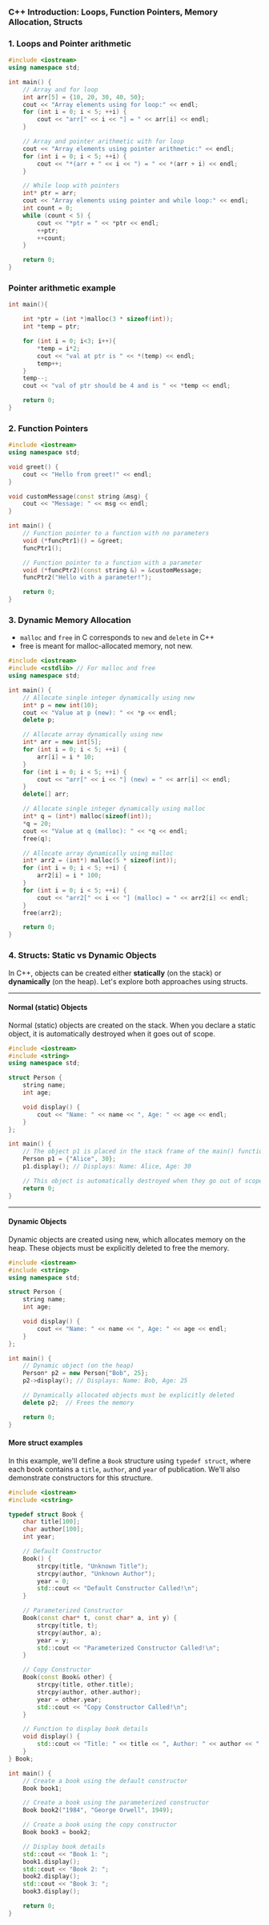 ### C++ Introduction: Loops, Function Pointers, Memory Allocation, Structs


### 1. Loops and Pointer arithmetic

```cpp
#include <iostream>
using namespace std;

int main() {
    // Array and for loop
    int arr[5] = {10, 20, 30, 40, 50};
    cout << "Array elements using for loop:" << endl;
    for (int i = 0; i < 5; ++i) {
        cout << "arr[" << i << "] = " << arr[i] << endl;
    }

    // Array and pointer arithmetic with for loop
    cout << "Array elements using pointer arithmetic:" << endl;
    for (int i = 0; i < 5; ++i) {
        cout << "*(arr + " << i << ") = " << *(arr + i) << endl;
    }

    // While loop with pointers
    int* ptr = arr;
    cout << "Array elements using pointer and while loop:" << endl;
    int count = 0;
    while (count < 5) {
        cout << "*ptr = " << *ptr << endl;
        ++ptr;
        ++count;
    }

    return 0;
}
```
### Pointer arithmetic example

```c
int main(){

    int *ptr = (int *)malloc(3 * sizeof(int));
    int *temp = ptr;

    for (int i = 0; i<3; i++){
        *temp = i*2;
        cout << "val at ptr is " << *(temp) << endl;
        temp++;
    }
    temp--;
    cout << "val of ptr should be 4 and is " << *temp << endl;

    return 0;
}
```

### 2. Function Pointers

```cpp
#include <iostream>
using namespace std;

void greet() {
    cout << "Hello from greet!" << endl;
}

void customMessage(const string &msg) {
    cout << "Message: " << msg << endl;
}

int main() {
    // Function pointer to a function with no parameters
    void (*funcPtr1)() = &greet;
    funcPtr1();

    // Function pointer to a function with a parameter
    void (*funcPtr2)(const string &) = &customMessage;
    funcPtr2("Hello with a parameter!");

    return 0;
}

```



### 3. Dynamic Memory Allocation

- ```malloc``` and ```free``` in C corresponds to ```new``` and ```delete``` in C++
- free is meant for malloc-allocated memory, not new.

```cpp
#include <iostream>
#include <cstdlib> // For malloc and free
using namespace std;

int main() {
    // Allocate single integer dynamically using new
    int* p = new int(10);
    cout << "Value at p (new): " << *p << endl;
    delete p;

    // Allocate array dynamically using new
    int* arr = new int[5];
    for (int i = 0; i < 5; ++i) {
        arr[i] = i * 10;
    }
    for (int i = 0; i < 5; ++i) {
        cout << "arr[" << i << "] (new) = " << arr[i] << endl;
    }
    delete[] arr;

    // Allocate single integer dynamically using malloc
    int* q = (int*) malloc(sizeof(int));
    *q = 20;
    cout << "Value at q (malloc): " << *q << endl;
    free(q);

    // Allocate array dynamically using malloc
    int* arr2 = (int*) malloc(5 * sizeof(int));
    for (int i = 0; i < 5; ++i) {
        arr2[i] = i * 100;
    }
    for (int i = 0; i < 5; ++i) {
        cout << "arr2[" << i << "] (malloc) = " << arr2[i] << endl;
    }
    free(arr2);

    return 0;
}
```


### 4. Structs: Static vs Dynamic Objects

In C++, objects can be created either **statically** (on the stack) or **dynamically** (on the heap). Let's explore both approaches using structs.

---

#### Normal (static) Objects

Normal (static) objects are created on the stack. When you declare a static object, it is automatically destroyed when it goes out of scope.

```cpp
#include <iostream>
#include <string>
using namespace std;

struct Person {
    string name;
    int age;

    void display() {
        cout << "Name: " << name << ", Age: " << age << endl;
    }
};

int main() {
    // The object p1 is placed in the stack frame of the main() function
    Person p1 = {"Alice", 30};
    p1.display(); // Displays: Name: Alice, Age: 30

    // This object is automatically destroyed when they go out of scope
    return 0;
}
```
---
#### Dynamic Objects

Dynamic objects are created using new, which allocates memory on the heap. These objects must be explicitly deleted to free the memory.
```c++
#include <iostream>
#include <string>
using namespace std;

struct Person {
    string name;
    int age;

    void display() {
        cout << "Name: " << name << ", Age: " << age << endl;
    }
};

int main() {
    // Dynamic object (on the heap)
    Person* p2 = new Person{"Bob", 25};
    p2->display(); // Displays: Name: Bob, Age: 25

    // Dynamically allocated objects must be explicitly deleted
    delete p2;  // Frees the memory

    return 0;
}
```

#### More struct examples

In this example, we'll define a `Book` structure using `typedef struct`, where each book contains a `title`, `author`, and `year` of publication. We'll also demonstrate constructors for this structure.

```cpp
#include <iostream>
#include <cstring>

typedef struct Book {
    char title[100];
    char author[100];
    int year;

    // Default Constructor
    Book() {
        strcpy(title, "Unknown Title");
        strcpy(author, "Unknown Author");
        year = 0;
        std::cout << "Default Constructor Called!\n";
    }

    // Parameterized Constructor
    Book(const char* t, const char* a, int y) {
        strcpy(title, t);
        strcpy(author, a);
        year = y;
        std::cout << "Parameterized Constructor Called!\n";
    }

    // Copy Constructor
    Book(const Book& other) {
        strcpy(title, other.title);
        strcpy(author, other.author);
        year = other.year;
        std::cout << "Copy Constructor Called!\n";
    }

    // Function to display book details
    void display() {
        std::cout << "Title: " << title << ", Author: " << author << ", Year: " << year << std::endl;
    }
} Book;

int main() {
    // Create a book using the default constructor
    Book book1;

    // Create a book using the parameterized constructor
    Book book2("1984", "George Orwell", 1949);

    // Create a book using the copy constructor
    Book book3 = book2;

    // Display book details
    std::cout << "Book 1: ";
    book1.display();
    std::cout << "Book 2: ";
    book2.display();
    std::cout << "Book 3: ";
    book3.display();

    return 0;
}
```
